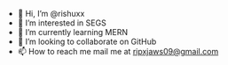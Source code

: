 - 👋 Hi, I’m @rishuxx
- 👀 I’m interested in SEGS
- 🌱 I’m currently learning MERN
- 💞️ I’m looking to collaborate on GitHub
- 📫 How to reach me mail me at ripxjaws09@gmail.com

<!---
rishuxx/rishuxx is a ✨ special ✨ repository because its `README.md` (this file) appears on your GitHub profile.
You can click the Preview link to take a look at your changes.
--->
